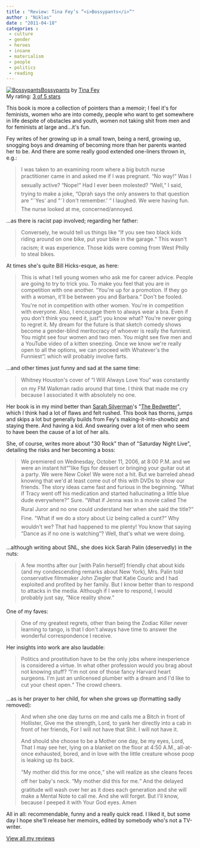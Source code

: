 ```yaml
---
title : "Review: Tina Fey’s ”<i>Bossypants</i>”"
author : "Niklas"
date : "2011-04-18"
categories : 
 - culture
 - gender
 - heroes
 - insane
 - materialism
 - people
 - politics
 - reading
---
```


[![Bossypants](http://ecx.images-amazon.com/images/I/41msdRsRNVL._SX106_.jpg)](http://www.goodreads.com/book/show/11021913-bossypants)[Bossypants](http://www.goodreads.com/book/show/11021913-bossypants) by [Tina Fey](http://www.goodreads.com/author/show/4385839.Tina_Fey)  
My rating: [3 of 5 stars](http://www.goodreads.com/review/show/147215086)  
  
This book is more a collection of pointers than a memoir; I feel it's for feminists, women who are into comedy, people who want to get somewhere in life despite of obstacles and youth, women not taking shit from men and for feminists at large and...it's fun.  
  
Fey writes of her growing up in a small town, being a nerd, growing up, snogging boys and dreaming of becoming more than her parents wanted her to be. And there are some really good extended one-liners thrown in, e.g.:  
  

> I was taken to an examining room where a big butch nurse practitioner came in and asked me if I was pregnant. “No way!“ Was I sexually active? “Nope!“ Had I ever been molested? “Well,“ I said, trying to make a joke, “Oprah says the only answers to that question are “˜Yes' and “˜I don't remember.' “ I laughed. We were having fun. The nurse looked at me, concerned/annoyed.

  
  
...as there is racist pap involved; regarding her father:  
  

> Conversely, he would tell us things like “If you see two black kids riding around on one bike, put your bike in the garage.“ This wasn't racism; it was experience. Those kids were coming from West Philly to steal bikes.

  
  
At times she's quite Bill Hicks-esque, as here:  
  

> This is what I tell young women who ask me for career advice. People are going to try to trick you. To make you feel that you are in competition with one another. “You're up for a promotion. If they go with a woman, it'll be between you and Barbara.“ Don't be fooled. You're not in competition with other women. You're in competition with everyone. Also, I encourage them to always wear a bra. Even if you don't think you need it, just“¦ you know what? You're never going to regret it. My dream for the future is that sketch comedy shows become a gender-blind meritocracy of whoever is really the funniest. You might see four women and two men. You might see five men and a YouTube video of a kitten sneezing. Once we know we're really open to all the options, we can proceed with Whatever's the Funniest“¦ which will probably involve farts.

  
  
...and other times just funny and sad at the same time:  
  

> Whitney Houston's cover of “I Will Always Love You“ was constantly on my FM Walkman radio around that time. I think that made me cry because I associated it with absolutely no one.

  
  
Her book is in my mind better than [Sarah Silverman](http://www.goodreads.com/author/show/1923104.Sarah_Silverman "Sarah Silverman")'s "[The Bedwetter](http://www.goodreads.com/book/show/7897478.The_Bedwetter_Stories_of_Courage_Redemption_and_Pee_ "The Bedwetter  Stories of Courage, Redemption, and Pee  by Sarah Silverman")", which I think had a lot of flaws and felt rushed. This book has thorns, jumps and skips a lot but generally builds from Fey's making-it-into-showbiz and staying there. And having a kid. And swearing over a lot of men who seem to have been the cause of a lot of her ails.  
  
She, of course, writes more about "30 Rock" than of "Saturday Night Live", detailing the risks and her becoming a boss:  
  

> We premiered on Wednesday, October 11, 2006, at 8:00 P.M. and we were an instant hit“”like figs for dessert or bringing your guitar out at a party. We were New Coke! We were not a hit. But we barreled ahead knowing that we'd at least come out of this with DVDs to show our friends. The story ideas came fast and furious in the beginning. “What if Tracy went off his medication and started hallucinating a little blue dude everywhere?“ Sure. “What if Jenna was in a movie called The Rural Juror and no one could understand her when she said the title?“ Fine. “What if we do a story about Liz being called a cunt?“ Why wouldn't we? That had happened to me plenty! You know that saying “Dance as if no one is watching“? Well, that's what we were doing.

  
  
...although writing about SNL, she does kick Sarah Palin (deservedly) in the nuts:  
  

> A few months after our \[with Palin herself\] friendly chat about kids (and my condescending remarks about New York), Mrs. Palin told conservative filmmaker John Ziegler that Katie Couric and I had exploited and profited by her family. But I know better than to respond to attacks in the media. Although if I were to respond, I would probably just say, “Nice reality show.“

  
  
One of my faves:  
  

> One of my greatest regrets, other than being the Zodiac Killer never learning to tango, is that I don't always have time to answer the wonderful correspondence I receive.

  
  
Her insights into work are also laudable:  
  

> Politics and prostitution have to be the only jobs where inexperience is considered a virtue. In what other profession would you brag about not knowing stuff? “I'm not one of those fancy Harvard heart surgeons. I'm just an unlicensed plumber with a dream and I'd like to cut your chest open.“ The crowd cheers.

  
  
...as is her prayer to her child, for when she grows up (formatting sadly removed):  
  

> And when she one day turns on me and calls me a Bitch in front of Hollister, Give me the strength, Lord, to yank her directly into a cab in front of her friends, For I will not have that Shit. I will not have it.  
>   
> And should she choose to be a Mother one day, be my eyes, Lord, That I may see her, lying on a blanket on the floor at 4:50 A.M., all-at-once exhausted, bored, and in love with the little creature whose poop is leaking up its back.  
>   
> “My mother did this for me once,“ she will realize as she cleans feces off her baby's neck. “My mother did this for me.“ And the delayed gratitude will wash over her as it does each generation and she will make a Mental Note to call me. And she will forget. But I'll know, because I peeped it with Your God eyes. Amen

  
  
All in all: recommendable, funny and a really quick read. I liked it, but some day I hope she'll release her memoirs, edited by somebody who's not a TV-writer.  
  
[View all my reviews](http://www.goodreads.com/review/list/2106358-niklas-pivic)
